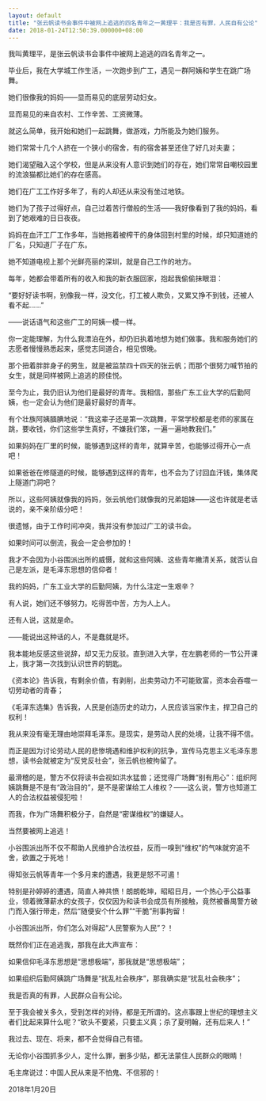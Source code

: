 ```yaml
---
layout: default
title: "张云帆读书会事件中被网上追逃的四名青年之一黄理平：我是否有罪，人民自有公论"
date: 2018-01-24T12:50:39.000000+08:00
---
```


我叫黄理平，是张云帆读书会事件中被网上追逃的四名青年之一。

毕业后，我在大学城工作生活，一次跑步到广工，遇见一群阿姨和学生在跳广场舞。

她们很像我的妈妈——显而易见的底层劳动妇女。

显而易见的来自农村、工作辛苦、工资微薄。

就这么简单，我开始和她们一起跳舞，做游戏，力所能及为她们服务。

她们常常十几个人挤在一个狭小的宿舍，有的宿舍甚至还住了好几对夫妻；

她们渴望融入这个学校，但是从来没有人意识到她们的存在，她们常常自嘲校园里的流浪猫都比她们的存在感高。

她们在广工工作好多年了，有的人却还从来没有坐过地铁。

她们为了孩子过得好点，自己过着苦行僧般的生活——我好像看到了我的妈妈，看到了她艰难的日日夜夜。

妈妈在血汗工厂工作多年，当她拖着被榨干的身体回到村里的时候，却只知道她的厂名，只知道厂子在广东。

她不知道电视上那个光鲜亮丽的深圳，就是自己工作的地方。

每年，她都会带着所有的收入和我的新衣服回家，抱起我偷偷抹眼泪：

“要好好读书啊，别像我一样，没文化，打工被人欺负，又累又挣不到钱，还被人看不起……”

——说话语气和这些广工的阿姨一模一样。

你一定能理解，为什么我漂泊在外，却仍旧执着地想为她们做事。我和服务她们的志愿者慢慢熟悉起来，感觉志同道合，相见恨晚。

那个扭着胖胖身子的男生，就是被监禁四十四天的张云帆；而那个很努力喊节拍的女生，就是同样被网上追逃的顾佳悦。

至今为止，我仍旧认为他们是最好的青年。我相信，那些广东工业大学的后勤阿姨，也一定会认为他们是最好最好的青年。

有个壮族阿姨腼腆地说：“我这辈子还是第一次跳舞，平常学校都是老师的家属在跳，要收钱，你们这些学生真好，不嫌我们笨，一遍一遍地教我们。”

如果妈妈在厂里的时候，能够遇到这样的青年，就算辛苦，也能够过得开心一点吧！

如果爸爸在修隧道的时候，能够遇到这样的青年，也不会为了讨回血汗钱，集体爬上隧道门洞吧？

所以，这些阿姨就像我的妈妈，张云帆他们就像我的兄弟姐妹——这也许就是老话说的，亲不亲阶级分吧！

很遗憾，由于工作时间冲突，我并没有参加过广工的读书会。

如果时间可以倒流，我会一定会参加的！

我才不会因为小谷围派出所的威慑，就和这些阿姨、这些青年撇清关系，就否认自己是左派，是毛泽东思想的信仰者！

我的妈妈，广东工业大学的后勤阿姨，为什么注定一生艰辛？

有人说，她们还不够努力。吃得苦中苦，方为人上人。

还有人说，这就是命。

——能说出这种话的人，不是蠢就是坏。

我本能地反感这些说辞，却又无力反驳。直到进入大学，在左鹏老师的一节公开课上，我才第一次找到认识世界的钥匙。

《资本论》告诉我，有剩余价值，有剥削，出卖劳动力不可能致富，资本会吞噬一切劳动者的青春；

《毛泽东选集》告诉我，人民是创造历史的动力，人民应该当家作主，捍卫自己的权利！

我从来没有毫无理由地崇拜毛泽东。是现实，是劳动人民的处境，让我不得不信。

而正是因为讨论劳动人民的悲惨境遇和维护权利的抗争，宣传马克思主义毛泽东思想，读书会就被定为“反党反社会”，张云帆也被拘留了。

最滑稽的是，警方不仅将读书会视如洪水猛兽；还觉得广场舞“别有用心”：组织阿姨跳舞是不是有“政治目的”，是不是密谋给工人维权？——这么说，警方也知道工人的合法权益被侵犯啦！

而我，作为广场舞积极分子，自然是“密谋维权”的嫌疑人。

当然要被网上追逃！

小谷围派出所不仅不帮助人民维护合法权益，反而一嗅到“维权”的气味就穷追不舍，欲置之于死地！

得知张云帆等青年一个多月来的遭遇，我更是怒不可遏！

特别是孙婷婷的遭遇，简直人神共愤！朗朗乾坤，昭昭日月，一个热心于公益事业，领着微薄薪水的女孩子，仅仅因为和读书会成员有所接触，竟然被番禺警方破门而入强行带走，然后“随便安个什么罪”“干脆”刑事拘留！

小谷围派出所，你们怎么对得起“人民警察为人民”？！

既然你们正在追逃我，那我在此大声宣布：

如果信仰毛泽东思想是“思想极端”，那我就是“思想极端”；

如果组织后勤阿姨跳广场舞是“扰乱社会秩序”，那我确实是“扰乱社会秩序”；

我是否真的有罪，人民群众自有公论。

至于我会被关多久，受到怎样的对待，都是无所谓的。这点事跟上世纪的理想主义者们比起来算什么呢？“砍头不要紧，只要主义真；杀了夏明翰，还有后来人！”

我过去、现在、将来，都不会觉得自己有错。

无论你小谷围抓多少人，定什么罪，删多少贴，都无法蒙住人民群众的眼睛！

毛主席说过：中国人民从来是不怕鬼、不信邪的！

2018年1月20日

